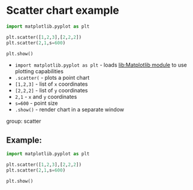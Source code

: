 # Scatter chart example

```python
import matplotlib.pyplot as plt

plt.scatter([1,2,3],[2,2,2])
plt.scatter(2,1,s=600)

plt.show()
```

- `import matplotlib.pyplot as plt` - loads [lib:Matplotlib module](python-matplotlib/how-to-install-matplotlib-python-lib-in-ubuntu-ubuntuversion) to use plotting capabilities
- `.scatter(` - plots a point chart
- `[1,2,3]` - list of `x` coordinates
- `[2,2,2]` - list of `y` coordinates
- `2,1` - `x` and `y` coordinates
- `s=600` - point size
- `.show()` - render chart in a separate window

group: scatter

## Example: 
```python
import matplotlib.pyplot as plt

plt.scatter([1,2,3],[2,2,2])
plt.scatter(2,1,s=600)

plt.show()
```

